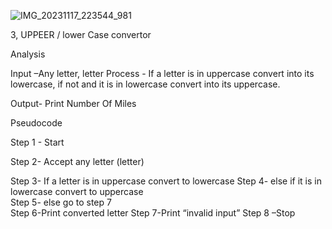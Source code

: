 ![IMG_20231117_223544_981](https://github.com/SWEG-2015EC-Batch/Code-Crafters/assets/149290215/0d42e29a-6196-41ed-b705-abffb516dfb7)


3, UPPEER / lower Case convertor 

Analysis

Input –Any letter, letter
Process - If a letter is in uppercase convert into its lowercase, if not and it is in lowercase convert into its                                                 uppercase.                    

Output- Print Number Of Miles

Pseudocode 

Step 1 - Start 

Step 2- Accept any letter (letter)

Step 3- If a letter is in uppercase
          convert to lowercase
Step 4- else if it is in lowercase 
          convert to uppercase              
Step 5- else go to step  7              
Step 6-Print converted letter
Step 7-Print “invalid input”
Step 8 –Stop
